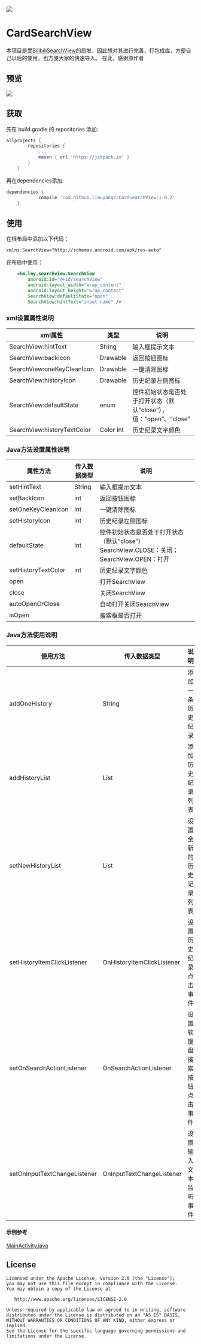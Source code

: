 [![](https://jitpack.io/v/limuyang2/CardSearchView.svg)](https://jitpack.io/#limuyang2/CardSearchView)
# CardSearchView
本项目是受[BilibiliSearchView](https://github.com/didixyy/BilibiliSearchView)的启发，因此想对其进行完善，打包成库，方便自己以后的使用，也方便大家的快速导入。
    在此，感谢原作者

## 预览
![](https://github.com/limuyang2/CardSearchView/blob/master/appPreview/GIF.gif)

## 获取
先在 build.gradle 的 repositories 添加:
```gradle
allprojects {
		repositories {
			...
			maven { url 'https://jitpack.io' }
		}
	}
```

再在dependencies添加:
```gradle
dependencies {
	        compile 'com.github.limuyang2:CardSearchView:1.0.2'
	}
```
## 使用

在根布局中添加以下代码：
```xml
xmlns:SearchView="http://schemas.android.com/apk/res-auto"
```
在布局中使用：
```xml
    <km.lmy.searchview.SearchView
        android:id="@+id/searchView"
        android:layout_width="wrap_content"
        android:layout_height="wrap_content"
        SearchView:defaultState="open"
        SearchView:hintText="input name" />
```

### xml设置属性说明

| xml属性 | 类型 | 说明 |
|--------|--------|--------|
|SearchView:hintText|String|输入框提示文本|
|SearchView:backIcon|Drawable|返回按钮图标|
|SearchView:oneKeyCleanIcon|Drawable|一键清除图标|
|SearchView:historyIcon|Drawable|历史纪录左侧图标|
|SearchView:defaultState|enum|控件初始状态是否处于打开状态（默认“close”），值：“open”、“close”|
|SearchView:historyTextColor|Color Int|历史纪录文字颜色|

### Java方法设置属性说明
| 属性方法 |传入数据类型| 说明 |
|--------|--------|--------|
|setHintText|String|输入框提示文本|
|setBackIcon|int|返回按钮图标|
|setOneKeyCleanIcon|int|一键清除图标|
|setHistoryIcon|int|历史纪录左侧图标|
|defaultState|int|控件初始状态是否处于打开状态（默认“close”） SearchView.CLOSE：关闭；SearchView.OPEN：打开
|setHistoryTextColor|int|历史纪录文字颜色|
|open||打开SearchView|
|close||关闭SearchView|
|autoOpenOrClose||自动打开关闭SearchView|
|isOpen||搜索框是否打开|

### Java方法使用说明
| 使用方法 |传入数据类型| 说明 |
|--------|--------|--------|
|addOneHistory|String|添加一条历史纪录|
|addHistoryList|List<String>|添加历史纪录列表|
|setNewHistoryList|List<String>|设置全新的历史记录列表|
|setHistoryItemClickListener|OnHistoryItemClickListener|设置历史纪录点击事件|
|setOnSearchActionListener|OnSearchActionListener|设置软键盘搜索按钮点击事件|
|setOnInputTextChangeListener|OnInputTextChangeListener|设置输入文本监听事件|

#### 示例参考
[MainActivity.java](https://github.com/limuyang2/CardSearchView/blob/master/app/src/main/java/km/limuyang/cardsearchviewdemo/MainActivity.java)


## License
```
Licensed under the Apache License, Version 2.0 (the "License");
you may not use this file except in compliance with the License.
You may obtain a copy of the License at

   http://www.apache.org/licenses/LICENSE-2.0

Unless required by applicable law or agreed to in writing, software
distributed under the License is distributed on an "AS IS" BASIS,
WITHOUT WARRANTIES OR CONDITIONS OF ANY KIND, either express or implied.
See the License for the specific language governing permissions and
limitations under the License.
```
